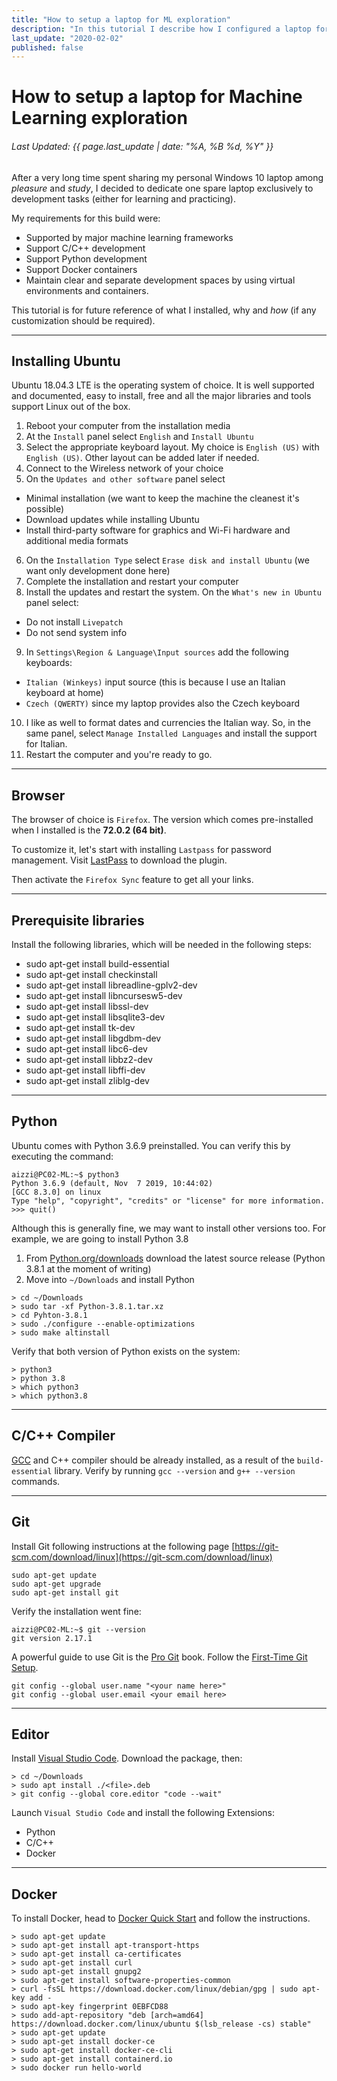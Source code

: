 ```yaml
---
title: "How to setup a laptop for ML exploration"
description: "In this tutorial I describe how I configured a laptop for my learning of ML related topics."
last_update: "2020-02-02"
published: false
---
```

# How to setup a laptop for Machine Learning exploration
###### Last Updated: {{ page.last_update | date: "%A, %B %d, %Y" }}

After a very long time spent sharing my personal Windows 10 laptop among *pleasure* and *study*, I decided to dedicate one spare laptop exclusively to development tasks (either for learning and practicing).

My requirements for this build were:
- Supported by major machine learning frameworks
- Support C/C++ development
- Support Python development
- Support Docker containers
- Maintain clear and separate development spaces by using virtual environments and containers.

This tutorial is for future reference of what I installed, why and *how* (if any customization should be required).

---
## Installing Ubuntu

Ubuntu 18.04.3 LTE is the operating system of choice. It is well supported and documented, easy to install, free and all the major libraries and tools support Linux out of the box.

1. Reboot your computer from the installation media
2. At the `Install` panel select `English` and `Install Ubuntu`
3. Select the appropriate keyboard layout. My choice is `English (US)` with `English (US)`. Other layout can be added later if needed.
4. Connect to the Wireless network of your choice
5. On the `Updates and other software` panel select
  - Minimal installation (we want to keep the machine the cleanest it's possible)
  - Download updates while installing Ubuntu
  - Install third-party software for graphics and Wi-Fi hardware and additional media formats
6. On the `Installation Type` select `Erase disk and install Ubuntu` (we want only development done here)
7. Complete the installation and restart your computer
8. Install the updates and restart the system. On the `What's new in Ubuntu` panel select:
  - Do not install `Livepatch`
  - Do not send system info
9. In `Settings\Region & Language\Input sources` add the following keyboards:
  - `Italian (Winkeys)` input source (this is because I use an Italian keyboard at home)
  - `Czech (QWERTY)` since my laptop provides also the Czech keyboard
10. I like as well to format dates and currencies the Italian way. So, in the same panel, select `Manage Installed Languages` and install the support for Italian.
11. Restart the computer and you're ready to go.

---
## Browser

The browser of choice is `Firefox`. The version which comes pre-installed when I installed is the **72.0.2 (64 bit)**.

To customize it, let's start with installing `Lastpass` for password management.
Visit [LastPass](https://www.lastpass.com/misc_download2.php) to download the plugin.

Then activate the `Firefox Sync` feature to get all your links.

---
## Prerequisite libraries

Install the following libraries, which will be needed in the following steps:

- sudo apt-get install build-essential
- sudo apt-get install checkinstall
- sudo apt-get install libreadline-gplv2-dev
- sudo apt-get install libncursesw5-dev
- sudo apt-get install libssl-dev
- sudo apt-get install libsqlite3-dev
- sudo apt-get install tk-dev
- sudo apt-get install libgdbm-dev
- sudo apt-get install libc6-dev
- sudo apt-get install libbz2-dev
- sudo apt-get install libffi-dev
- sudo apt-get install zliblg-dev


---
## Python

Ubuntu comes with Python 3.6.9 preinstalled. You can verify this by executing the command:

```
aizzi@PC02-ML:~$ python3
Python 3.6.9 (default, Nov  7 2019, 10:44:02)
[GCC 8.3.0] on linux
Type "help", "copyright", "credits" or "license" for more information.
>>> quit()
```

Although this is generally fine, we may want to install other versions too. For example, we are going to install Python 3.8

1. From [Python.org/downloads](https://www.python.org/downloads/) download the latest source release (Python 3.8.1 at the moment of writing)
2. Move into `~/Downloads` and install Python
```
> cd ~/Downloads
> sudo tar -xf Python-3.8.1.tar.xz
> cd Pyhton-3.8.1
> sudo ./configure --enable-optimizations
> sudo make altinstall
```

Verify that both version of Python exists on the system:

```
> python3
> python 3.8
> which python3
> which python3.8
```

---
## C/C++ Compiler
[GCC](https://gcc.gnu.org/install/) and C++ compiler should be already installed, as a result of the `build-essential` library. Verify by running `gcc --version` and `g++ --version` commands.

---
## Git

Install Git following instructions at the following page [https://git-scm.com/download/linux](https://git-scm.com/download/linux)

```
sudo apt-get update
sudo apt-get upgrade
sudo apt-get install git
```

Verify the installation went fine:

```
aizzi@PC02-ML:~$ git --version
git version 2.17.1
```

A powerful guide to use Git is the [Pro Git](https://git-scm.com/book/en/v2) book. Follow the [First-Time Git Setup](https://git-scm.com/book/en/v2/Getting-Started-First-Time-Git-Setup).

```
git config --global user.name "<your name here>"
git config --global user.email <your email here>
```

---
## Editor

Install [Visual Studio Code](https://code.visualstudio.com). Download the package, then:

```
> cd ~/Downloads
> sudo apt install ./<file>.deb
> git config --global core.editor "code --wait"
```

Launch `Visual Studio Code` and install the following Extensions:
- Python
- C/C++
- Docker

---
## Docker

To install Docker, head to [Docker Quick Start](https://hub.docker.com/?overlay=onboarding) and follow the instructions.

```
> sudo apt-get update
> sudo apt-get install apt-transport-https
> sudo apt-get install ca-certificates
> sudo apt-get install curl
> sudo apt-get install gnupg2
> sudo apt-get install software-properties-common
> curl -fsSL https://download.docker.com/linux/debian/gpg | sudo apt-key add -
> sudo apt-key fingerprint 0EBFCD88
> sudo add-apt-repository "deb [arch=amd64] https://download.docker.com/linux/ubuntu $(lsb_release -cs) stable"
> sudo apt-get update
> sudo apt-get install docker-ce
> sudo apt-get install docker-ce-cli
> sudo apt-get install containerd.io
> sudo docker run hello-world
```